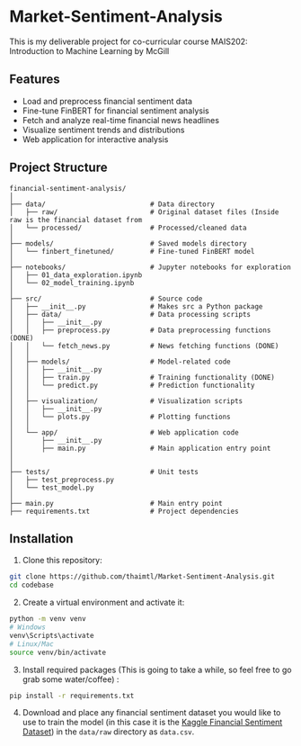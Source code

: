 # Market-Sentiment-Analysis
This is my deliverable project for co-curricular course MAIS202: Introduction to Machine Learning by McGill 
## Features

- Load and preprocess financial sentiment data
- Fine-tune FinBERT for financial sentiment analysis
- Fetch and analyze real-time financial news headlines
- Visualize sentiment trends and distributions
- Web application for interactive analysis

## Project Structure

```
financial-sentiment-analysis/
│
├── data/                          # Data directory
│   ├── raw/                       # Original dataset files (Inside raw is the financial dataset from
│   └── processed/                 # Processed/cleaned data
│
├── models/                        # Saved models directory
│   └── finbert_finetuned/         # Fine-tuned FinBERT model 
│
├── notebooks/                     # Jupyter notebooks for exploration
│   ├── 01_data_exploration.ipynb
│   └── 02_model_training.ipynb
│
├── src/                           # Source code
│   ├── __init__.py                # Makes src a Python package
│   ├── data/                      # Data processing scripts
│   │   ├── __init__.py
│   │   ├── preprocess.py          # Data preprocessing functions (DONE)
│   │   └── fetch_news.py          # News fetching functions (DONE)
│   │
│   ├── models/                    # Model-related code
│   │   ├── __init__.py
│   │   ├── train.py               # Training functionality (DONE)
│   │   └── predict.py             # Prediction functionality
│   │
│   ├── visualization/             # Visualization scripts
│   │   ├── __init__.py
│   │   └── plots.py               # Plotting functions
│   │
│   └── app/                       # Web application code
│       ├── __init__.py
│       ├── main.py                # Main application entry point
│    
│
├── tests/                         # Unit tests
│   ├── test_preprocess.py
│   └── test_model.py
│
├── main.py                        # Main entry point
├── requirements.txt               # Project dependencies
```

## Installation

1. Clone this repository:
```bash
git clone https://github.com/thaimtl/Market-Sentiment-Analysis.git
cd codebase
```

2. Create a virtual environment and activate it:
```bash
python -m venv venv
# Windows
venv\Scripts\activate
# Linux/Mac
source venv/bin/activate
```

3. Install required packages (This is going to take a while, so feel free to go grab some water/coffee) :
```bash
pip install -r requirements.txt
```

4. Download and place any financial sentiment dataset you would like to use to train the model (in this case it is the [Kaggle Financial Sentiment Dataset](https://www.kaggle.com/datasets/sbhatti/financial-sentiment-analysis?resource=download)) in the `data/raw` directory as `data.csv`.
